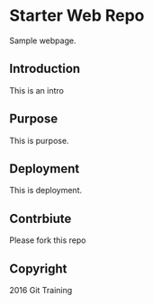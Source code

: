 # Starter Web Repo

Sample webpage.

## Introduction

This is an intro

## Purpose

This is purpose.

## Deployment

This is deployment.

## Contrbiute

Please fork this repo

## Copyright

2016 Git Training